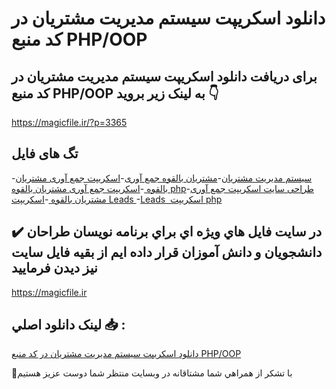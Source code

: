 # دانلود اسکریپت سیستم مدیریت مشتریان در کد منبع PHP/OOP

## برای دریافت دانلود اسکریپت سیستم مدیریت مشتریان در کد منبع PHP/OOP به لینک زیر بروید 👇

https://magicfile.ir/?p=3365

## تگ های فایل

-[سیستم مدیریت مشتریان](https://magicfile.ir/product/%d8%a7%d8%b3%da%a9%d8%b1%db%8c%d9%be%d8%aa-%d8%b3%db%8c%d8%b3%d8%aa%d9%85-%d9%85%d8%af%db%8c%d8%b1%db%8c%d8%aa-%d9%85%d8%b4%d8%aa%d8%b1%db%8c%d8%a7%d9%86-%d8%af%d8%b1-%da%a9%d8%af-php-oop/)-[مشتریان بالقوه جمع آوری](https://magicfile.ir/product/%d8%a7%d8%b3%da%a9%d8%b1%db%8c%d9%be%d8%aa-%d8%b3%db%8c%d8%b3%d8%aa%d9%85-%d9%85%d8%af%db%8c%d8%b1%db%8c%d8%aa-%d9%85%d8%b4%d8%aa%d8%b1%db%8c%d8%a7%d9%86-%d8%af%d8%b1-%da%a9%d8%af-php-oop/)-[اسکریپت جمع آوری مشتریان بالقوه ](https://magicfile.ir/product/%d8%a7%d8%b3%da%a9%d8%b1%db%8c%d9%be%d8%aa-%d8%b3%db%8c%d8%b3%d8%aa%d9%85-%d9%85%d8%af%db%8c%d8%b1%db%8c%d8%aa-%d9%85%d8%b4%d8%aa%d8%b1%db%8c%d8%a7%d9%86-%d8%af%d8%b1-%da%a9%d8%af-php-oop/)-[اسکریپت جمع آوری مشتریان بالقوه php](https://magicfile.ir/product/%d8%a7%d8%b3%da%a9%d8%b1%db%8c%d9%be%d8%aa-%d8%b3%db%8c%d8%b3%d8%aa%d9%85-%d9%85%d8%af%db%8c%d8%b1%db%8c%d8%aa-%d9%85%d8%b4%d8%aa%d8%b1%db%8c%d8%a7%d9%86-%d8%af%d8%b1-%da%a9%d8%af-php-oop/)-[طراحی سایت اسکریپت جمع آوری مشتریان بالقوه ](https://magicfile.ir/product/%d8%a7%d8%b3%da%a9%d8%b1%db%8c%d9%be%d8%aa-%d8%b3%db%8c%d8%b3%d8%aa%d9%85-%d9%85%d8%af%db%8c%d8%b1%db%8c%d8%aa-%d9%85%d8%b4%d8%aa%d8%b1%db%8c%d8%a7%d9%86-%d8%af%d8%b1-%da%a9%d8%af-php-oop/)-[اسکریپت Leads ](https://magicfile.ir/product/%d8%a7%d8%b3%da%a9%d8%b1%db%8c%d9%be%d8%aa-%d8%b3%db%8c%d8%b3%d8%aa%d9%85-%d9%85%d8%af%db%8c%d8%b1%db%8c%d8%aa-%d9%85%d8%b4%d8%aa%d8%b1%db%8c%d8%a7%d9%86-%d8%af%d8%b1-%da%a9%d8%af-php-oop/)-[Leads  اسکریپت php](https://magicfile.ir/product/%d8%a7%d8%b3%da%a9%d8%b1%db%8c%d9%be%d8%aa-%d8%b3%db%8c%d8%b3%d8%aa%d9%85-%d9%85%d8%af%db%8c%d8%b1%db%8c%d8%aa-%d9%85%d8%b4%d8%aa%d8%b1%db%8c%d8%a7%d9%86-%d8%af%d8%b1-%da%a9%d8%af-php-oop/)

## ✔️ در سايت فايل هاي ويژه اي براي برنامه نويسان طراحان دانشجويان و دانش آموزان قرار داده ايم از بقيه فايل سايت نيز ديدن فرماييد

https://magicfile.ir


## لينک دانلود اصلي 📥 :

[دانلود اسکریپت سیستم مدیریت مشتریان در کد منبع PHP/OOP](https://magicfile.ir/product/%d8%a7%d8%b3%da%a9%d8%b1%db%8c%d9%be%d8%aa-%d8%b3%db%8c%d8%b3%d8%aa%d9%85-%d9%85%d8%af%db%8c%d8%b1%db%8c%d8%aa-%d9%85%d8%b4%d8%aa%d8%b1%db%8c%d8%a7%d9%86-%d8%af%d8%b1-%da%a9%d8%af-php-oop/) 


🙏با تشکر از همراهي شما مشتاقانه در وبسایت منتظر شما دوست عزیز هستیم

